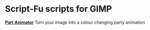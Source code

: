 # Script-Fu scripts for GIMP

**[Part Animator](party-animator.scm)**
Turn your image into a colour changing party animation

